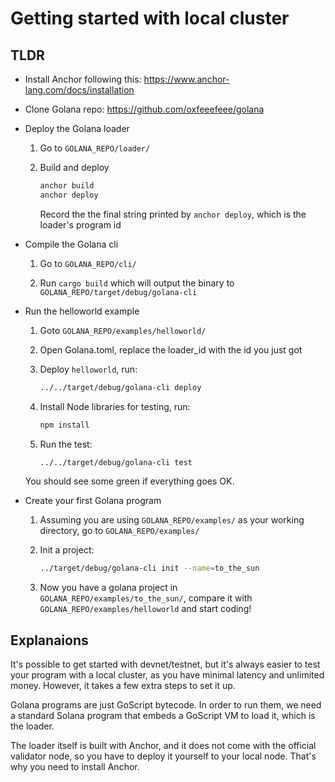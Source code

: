 # Getting started with local cluster

## TLDR

- Install Anchor following this: <https://www.anchor-lang.com/docs/installation>

- Clone Golana repo: <https://github.com/oxfeeefeee/golana>

- Deploy the Golana loader

    1. Go to `GOLANA_REPO/loader/`

    2. Build and deploy

        ```bash
        anchor build
        anchor deploy
        ```

        Record the the final string printed by `anchor deploy`, which is the loader's program id

- Compile the Golana cli

    1. Go to `GOLANA_REPO/cli/`

    2. Run `cargo build` which will output the binary to `GOLANA_REPO/target/debug/golana-cli`

- Run the helloworld example

    1. Goto `GOLANA_REPO/examples/helloworld/`

    2. Open Golana.toml, replace the loader_id with the id you just got

    3. Deploy `helloworld`, run:

        ```bash
        ../../target/debug/golana-cli deploy
        ```

    4. Install Node libraries for testing, run:

        ```bash
        npm install
        ```

    5. Run the test:

        ```bash
        ../../target/debug/golana-cli test
        ```

    You should see some green if everything goes OK.

- Create your first Golana program

    1. Assuming you are using `GOLANA_REPO/examples/` as your working directory, go to `GOLANA_REPO/examples/`

    2. Init a project:

        ```bash
        ../target/debug/golana-cli init --name=to_the_sun
        ```

    3. Now you have a golana project in `GOLANA_REPO/examples/to_the_sun/`, compare it with `GOLANA_REPO/examples/helloworld` and start coding!

## Explanaions

It's possible to get started with devnet/testnet, but it's always easier to test your program with a local cluster, as you have minimal latency and unlimited money. However, it takes a few extra steps to set it up.

Golana programs are just GoScript bytecode. In order to run them, we need a standard Solana program that embeds a GoScript VM to load it, which is the loader.

The loader itself is built with Anchor, and it does not come with the official validator node, so you have to deploy it yourself to your local node. That's why you need to install Anchor.
